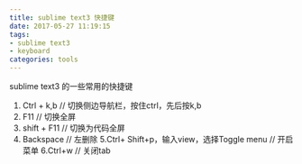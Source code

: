 ```yaml
---
title: sublime text3 快捷键
date: 2017-05-27 11:19:15
tags:
- sublime text3
- keyboard
categories: tools
---
```

sublime text3 的一些常用的快捷键
<!--- more --->

1. Ctrl + k,b   // 切换侧边导航栏，按住ctrl，先后按k,b
2. F11          // 切换全屏
3. shift + F11  // 切换为代码全屏
4. Backspace    // 左删除
5.Ctrl+ Shift+p，输入view，选择Toggle menu  //  开启菜单
6.Ctrl+w        // 关闭tab
